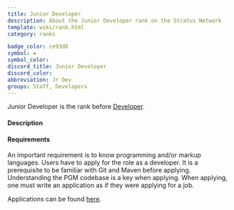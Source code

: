 ```yaml
---
title: Junior Developer
description: About the Junior Developer rank on the Stratus Network
template: wiki/rank.html
category: ranks

badge_color: ce93d8
symbol: ❖
symbol_color: 
discord_title: Junior Developer
discord_color: 
abbreviation: Jr Dev
groups: Staff, Developers
---
```


Junior Developer is the rank before [Developer](https://mcresourcepile.github.io/addon-project/wiki/ranks/developer).

#### Description



#### Requirements

An important requirement is to know programming and/or markup languages. Users have to apply for the role as a developer. It is a prerequisite to be familiar with Git and Maven before applying. Understanding the PGM codebase is a key when applying. When applying, one must write an application as if they were applying for a job. 

Applications can be found [here](https://stratus.network/forums/59ac44fba2e3a9000100004c).
